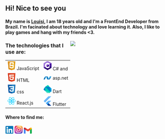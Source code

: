 ## Hi! Nice to see you

#### My name is [Louisi](https://www.linkedin.com/in/louisi-de-mello-tomasi-dalazen-497a04207/), I am 18 years old and I'm a FrontEnd Developer from Brazil. I'm facinated about technology and love learning it. Also, I like to play games and hang with my friends <3. 

<img src="https://i.pinimg.com/originals/12/78/45/127845a0cd31a3fc7ed551a01ef1ef56.gif" width="300px" align="right" />


### The technologies that I use are: 

<table>
 <tr>
    <td>  <img src="img/js.png" width="25px" /> JavaScript </td>
    <td> <img src="img/cs.png" width="25px" /> C# and   </td>
 </tr>
 <tr>
    <td> <img src="img/html.png" width="25px" /> HTML  </td>
    <td> <img src="img/asp.png" width="25px" /> asp.net  </td>
    
 </tr>
 <tr>
    <td> <img src="img/css.png" width="25px" />  css  </td>
    <td> <img src="img/dart.png" width="25px" /> Dart </td>
 </tr>
 <tr>
    <td> <img src="img/react.png" width="25px" /> React.js  </td>
    <td> <img src="img/flutter.png" width="25px" />  Flutter </td>
 </tr>
</table>


 #### Where to find me:
<a href="https://www.linkedin.com/in/louisi-de-mello-tomasi-dalazen-497a04207/"><img src="img/linkedin.png" width="25px" /></a> 
<a href="https://www.instagram.com/louisimtd/"><img src="img/insta.png" width="25px" /></a> 
<a href="mailto:louisimtd@gmail.com"><img src="img/gmail.png" width="25px" /></a>




